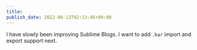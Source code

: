 ```yaml
---
title: 
publish_date: 2022-08-12T02:13:46+00:00
---
```


I have slowly been improving Sublime Blogs. I want to add `.bar` import and export support next.
